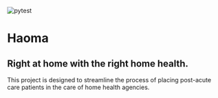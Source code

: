 ![pytest](https://github.com/MSDS698/2021-product-analytics-group-project-group_2_haoma/workflows/Test%20Application/badge.svg)
# Haoma
## Right at home with the right home health.
This project is designed to streamline the process of placing post-acute care patients in the care of home health agencies.